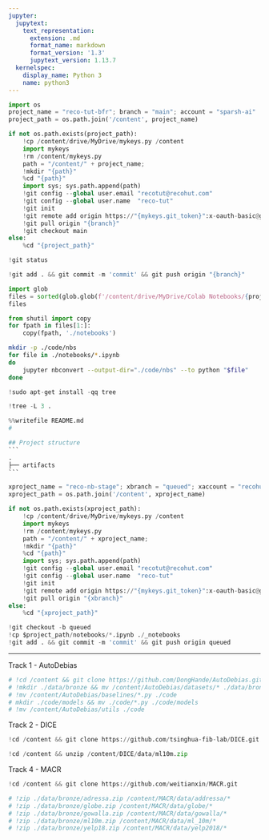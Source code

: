 ```yaml
---
jupyter:
  jupytext:
    text_representation:
      extension: .md
      format_name: markdown
      format_version: '1.3'
      jupytext_version: 1.13.7
  kernelspec:
    display_name: Python 3
    name: python3
---
```


```python id="9QJdP4lptz2J" executionInfo={"status": "ok", "timestamp": 1629197146889, "user_tz": -330, "elapsed": 24, "user": {"displayName": "Sparsh Agarwal", "photoUrl": "", "userId": "13037694610922482904"}}
import os
project_name = "reco-tut-bfr"; branch = "main"; account = "sparsh-ai"
project_path = os.path.join('/content', project_name)
```

```python colab={"base_uri": "https://localhost:8080/"} id="KKsYb6rUtwQI" executionInfo={"status": "ok", "timestamp": 1629197148733, "user_tz": -330, "elapsed": 1860, "user": {"displayName": "Sparsh Agarwal", "photoUrl": "", "userId": "13037694610922482904"}} outputId="d447ed66-c45b-488b-9a49-3997c509d0bc"
if not os.path.exists(project_path):
    !cp /content/drive/MyDrive/mykeys.py /content
    import mykeys
    !rm /content/mykeys.py
    path = "/content/" + project_name; 
    !mkdir "{path}"
    %cd "{path}"
    import sys; sys.path.append(path)
    !git config --global user.email "recotut@recohut.com"
    !git config --global user.name  "reco-tut"
    !git init
    !git remote add origin https://"{mykeys.git_token}":x-oauth-basic@github.com/"{account}"/"{project_name}".git
    !git pull origin "{branch}"
    !git checkout main
else:
    %cd "{project_path}"
```

```python colab={"base_uri": "https://localhost:8080/"} id="EjMYuXIStwQM" executionInfo={"status": "ok", "timestamp": 1629197609825, "user_tz": -330, "elapsed": 445, "user": {"displayName": "Sparsh Agarwal", "photoUrl": "", "userId": "13037694610922482904"}} outputId="dfdb6ba5-328d-4259-e4da-498f434d5a74"
!git status
```

```python colab={"base_uri": "https://localhost:8080/"} id="nBUkpOX6twQN" executionInfo={"status": "ok", "timestamp": 1629197616882, "user_tz": -330, "elapsed": 2339, "user": {"displayName": "Sparsh Agarwal", "photoUrl": "", "userId": "13037694610922482904"}} outputId="eaff75da-8f32-442a-cc32-3f1ce0ff9b60"
!git add . && git commit -m 'commit' && git push origin "{branch}"
```

```python id="FG3IFXjdtwQO"
import glob
files = sorted(glob.glob(f'/content/drive/MyDrive/Colab Notebooks/{project_name}*.ipynb'))
files
```

```python id="PdPj5cH5twQP"
from shutil import copy
for fpath in files[1:]:
    copy(fpath, './notebooks')
```

```sh id="DZRJLnh0twQQ"
mkdir -p ./code/nbs
for file in ./notebooks/*.ipynb
do
    jupyter nbconvert --output-dir="./code/nbs" --to python "$file"
done
```

```python id="8InyOeXstwQQ"
!sudo apt-get install -qq tree
```

```python id="ywg9_WTStwQR"
!tree -L 3 .
```

````python id="tNzWOtNDtwQR"
%%writefile README.md
# 

## Project structure
```
.
├── artifacts   
```
````

```python id="mO5yZHiktwQT"
xproject_name = "reco-nb-stage"; xbranch = "queued"; xaccount = "recohut"
xproject_path = os.path.join('/content', xproject_name)

if not os.path.exists(xproject_path):
    !cp /content/drive/MyDrive/mykeys.py /content
    import mykeys
    !rm /content/mykeys.py
    path = "/content/" + xproject_name; 
    !mkdir "{path}"
    %cd "{path}"
    import sys; sys.path.append(path)
    !git config --global user.email "recotut@recohut.com"
    !git config --global user.name  "reco-tut"
    !git init
    !git remote add origin https://"{mykeys.git_token}":x-oauth-basic@github.com/"{xaccount}"/"{xproject_name}".git
    !git pull origin "{xbranch}"
else:
    %cd "{xproject_path}"
```

```python id="irCnbQ5jtwQU"
!git checkout -b queued
!cp $project_path/notebooks/*.ipynb ./_notebooks
!git add . && git commit -m 'commit' && git push origin queued
```

<!-- #region id="O3zVNVCJuBbX" -->
---
<!-- #endregion -->

<!-- #region id="VU9h-9Y3vVeQ" -->
Track 1 - AutoDebias
<!-- #endregion -->

```python id="jgn935xRVTO4"
# !cd /content && git clone https://github.com/DongHande/AutoDebias.git
# !mkdir ./data/bronze && mv /content/AutoDebias/datasets/* ./data/bronze
# !mv /content/AutoDebias/baselines/*.py ./code
# mkdir ./code/models && mv ./code/*.py ./code/models
# !mv /content/AutoDebias/utils ./code
```

<!-- #region id="fL5IzF-4uAgd" -->
Track 2 - DICE
<!-- #endregion -->

```python colab={"base_uri": "https://localhost:8080/"} id="g0SfCRDOuMvk" executionInfo={"status": "ok", "timestamp": 1629199205823, "user_tz": -330, "elapsed": 6782, "user": {"displayName": "Sparsh Agarwal", "photoUrl": "", "userId": "13037694610922482904"}} outputId="f3a77b7f-8e76-4733-b97d-adc4b9041f4d"
!cd /content && git clone https://github.com/tsinghua-fib-lab/DICE.git
```

```python colab={"base_uri": "https://localhost:8080/"} id="5nYFa1Zd1uf9" executionInfo={"status": "ok", "timestamp": 1629199235164, "user_tz": -330, "elapsed": 1235, "user": {"displayName": "Sparsh Agarwal", "photoUrl": "", "userId": "13037694610922482904"}} outputId="1f74ecb1-c5e1-4e09-9252-56eddffa315c"
!cd /content && unzip /content/DICE/data/ml10m.zip
```

<!-- #region id="LAq2ttqn13Cr" -->
Track 4 - MACR
<!-- #endregion -->

```python colab={"base_uri": "https://localhost:8080/"} id="AaHh5Wvm4Vik" executionInfo={"status": "ok", "timestamp": 1629199895358, "user_tz": -330, "elapsed": 3377, "user": {"displayName": "Sparsh Agarwal", "photoUrl": "", "userId": "13037694610922482904"}} outputId="71f4fdf3-9dc5-412d-ef32-a5ad3e5a56cd"
!cd /content && git clone https://github.com/weitianxin/MACR.git
```

```python colab={"base_uri": "https://localhost:8080/"} id="VD-hqZiD4XtF" executionInfo={"status": "ok", "timestamp": 1629200034361, "user_tz": -330, "elapsed": 626, "user": {"displayName": "Sparsh Agarwal", "photoUrl": "", "userId": "13037694610922482904"}} outputId="591f0d33-3884-4eec-eb0e-82d90ca3295a"
# !zip ./data/bronze/adressa.zip /content/MACR/data/addressa/*
# !zip ./data/bronze/globe.zip /content/MACR/data/globe/*
# !zip ./data/bronze/gowalla.zip /content/MACR/data/gowalla/*
# !zip ./data/bronze/ml10m.zip /content/MACR/data/ml_10m/*
# !zip ./data/bronze/yelp18.zip /content/MACR/data/yelp2018/*
```

```python id="UvQ5enN64pmY"

```
